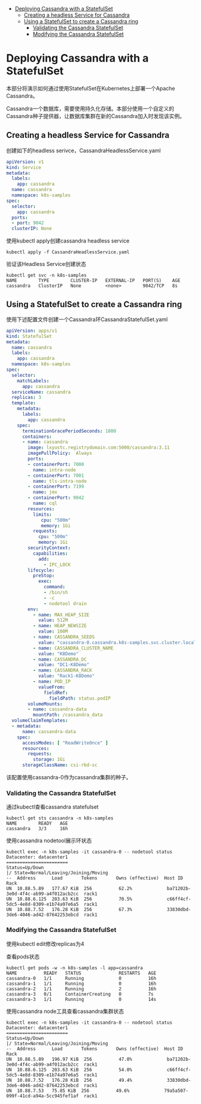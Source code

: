 - [Deploying Cassandra with a StatefulSet](#deploying-cassandra-with-a-statefulset)
  - [Creating a headless Service for Cassandra](#creating-a-headless-service-for-cassandra)
  - [Using a StatefulSet to create a Cassandra ring](#using-a-statefulset-to-create-a-cassandra-ring)
    - [Validating the Cassandra StatefulSet](#validating-the-cassandra-statefulset)
    - [Modifying the Cassandra StatefulSet](#modifying-the-cassandra-statefulset)

# Deploying Cassandra with a StatefulSet

本部分将演示如何通过使用StatefulSet在Kubernetes上部署一个Apache Cassandra。

Cassandra一个数据库，需要使用持久化存储。本部分使用一个自定义的Cassandra种子提供器，让数据库集群在新的Cassandra加入时发现该实例。

## Creating a headless Service for Cassandra

创建如下的headless serivce，CassandraHeadlessService.yaml

```yaml
apiVersion: v1
kind: Service
metadata:
  labels:
    app: cassandra
  name: cassandra
  namespace: k8s-samples
spec:
  selector:
    app: cassandra
  ports:
  - port: 9042
  clusterIP: None
```

使用kubectl apply创建cassandra headless service

```
kubectl apply -f CassandraHeadlessService.yaml
```

验证该Headless Service创建状态

```
kubectl get svc -n k8s-samples
NAME        TYPE        CLUSTER-IP   EXTERNAL-IP   PORT(S)    AGE
cassandra   ClusterIP   None         <none>        9042/TCP   8s
```

## Using a StatefulSet to create a Cassandra ring

使用下述配置文件创建一个Cassandra环CassandraStatefulSet.yaml

```yaml
apiVersion: apps/v1
kind: StatefulSet
metadata:
  name: cassandra
  labels:
    app: cassandra
  namespace: k8s-samples
spec:
  selector:
    matchLabels:
      app: cassandra
  serviceName: cassandra
  replicas: 3
  template:
    metadata:
      labels:
        app: cassandra
    spec:
      terminationGracePeriodSeconds: 1800
      containers:
      - name: cassandra
        image: lxyustc.registrydomain.com:5000/cassandra:3.11
        imagePullPolicy:  Always
        ports:
        - containerPort: 7000
          name: intra-node
        - containerPort: 7001
          name: tls-intra-node
        - containerPort: 7199
          name: jmx
        - containerPort: 9042
          name: cql
        resources:
          limits:
             cpu: "500m"
             memory: 1Gi
          requests:
            cpu: "500m"
            memory: 1Gi
        securityContext:
          capabilities:
            add:
              - IPC_LOCK
        lifecycle:
          preStop:
            exec:
              command:
              - /bin/sh
              - -c
              - nodetool drain
        env:
          - name: MAX_HEAP_SIZE
            value: 512M
          - name: HEAP_NEWSIZE
            value: 100M
          - name: CASSANDRA_SEEDS
            value: "cassandra-0.cassandra.k8s-samples.svc.cluster.local"
          - name: CASSANDRA_CLUSTER_NAME
            value: "K8Demo"
          - name: CASSANDRA_DC
            value: "DC1-K8Demo"
          - name: CASSANDRA_RACK
            value: "Rack1-K8Demo"
          - name: POD_IP
            valueFrom:
              fieldRef:
                fieldPath: status.podIP
        volumeMounts:
        - name: cassandra-data
          mountPath: /cassandra_data
  volumeClaimTemplates:
  - metadata:
      name: cassandra-data
    spec:
      accessModes: [ "ReadWriteOnce" ]
      resources:
        requests:
          storage: 1Gi
      storageClassName: csi-rbd-sc
```

该配置使用cassandra-0作为cassandra集群的种子。

### Validating the Cassandra StatefulSet

通过kubectl查看cassandra statefulset
   
```
kubectl get sts cassandra -n k8s-samples
NAME        READY   AGE
cassandra   3/3     16h
```

使用cassandra nodetool展示环状态

```
kubectl exec -n k8s-samples -it cassandra-0 -- nodetool status
Datacenter: datacenter1
=======================
Status=Up/Down
|/ State=Normal/Leaving/Joining/Moving
--  Address      Load       Tokens       Owns (effective)  Host ID                               Rack
UN  10.88.5.89   177.67 KiB  256          62.2%             ba71202b-3e0d-4f4c-ab99-a4f012acb2cc  rack1
UN  10.88.6.125  203.63 KiB  256          70.5%             c66ff4cf-5dc5-4e8d-8309-e1b74a97e6a5  rack1
UN  10.88.7.52   176.28 KiB  256          67.3%             33830dbd-3de6-4046-ad42-87642253ebcd  rack1
```

### Modifying the Cassandra StatefulSet

使用kubectl edit修改replicas为4

查看pods状态

```
kubectl get pods -w -n k8s-samples -l app=cassandra
NAME          READY   STATUS              RESTARTS   AGE
cassandra-0   1/1     Running             0          16h
cassandra-1   1/1     Running             0          16h
cassandra-2   1/1     Running             2          16h
cassandra-3   0/1     ContainerCreating   0          7s
cassandra-3   1/1     Running             0          14s
```

使用cassandra node工具查看cassandra集群状态

```
kubectl exec -n k8s-samples -it cassandra-0 -- nodetool status
Datacenter: datacenter1
=======================
Status=Up/Down
|/ State=Normal/Leaving/Joining/Moving
--  Address      Load       Tokens       Owns (effective)  Host ID                               Rack
UN  10.88.5.89   196.97 KiB  256          47.0%             ba71202b-3e0d-4f4c-ab99-a4f012acb2cc  rack1
UN  10.88.6.125  203.63 KiB  256          54.0%             c66ff4cf-5dc5-4e8d-8309-e1b74a97e6a5  rack1
UN  10.88.7.52   176.28 KiB  256          49.4%             33830dbd-3de6-4046-ad42-87642253ebcd  rack1
UN  10.88.7.53   75.85 KiB  256          49.6%             79a5a507-099f-41cd-a94a-5cc945fef1af  rack1
```
